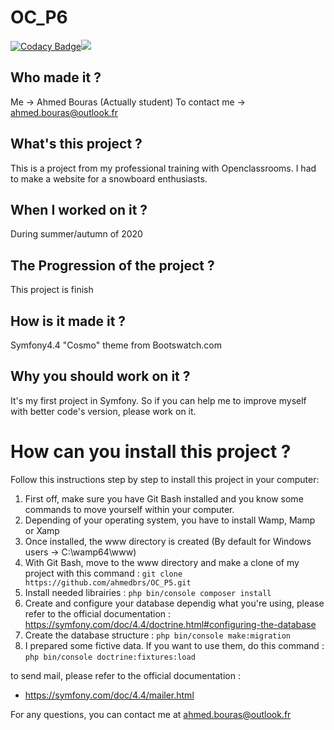 # OC_P6

[![Codacy Badge](https://app.codacy.com/project/badge/Grade/e7b8e855f0ea4ede9846d69952275502)](https://www.codacy.com/gh/ahmedbrs/OC_P6/dashboard?utm_source=github.com&amp;utm_medium=referral&amp;utm_content=ahmedbrs/OC_P6&amp;utm_campaign=Badge_Grade)<a href="https://codeclimate.com/github/ahmedbrs/OC_P6/maintainability"><img src="https://api.codeclimate.com/v1/badges/b1b407fca0e65aa9f37d/maintainability" /></a>

## Who made it ?

Me -> Ahmed Bouras (Actually student)
To contact me -> ahmed.bouras@outlook.fr

## What's this project ?

This is a project from my professional training with Openclassrooms.
I had to make a website for a snowboard enthusiasts.

## When I worked on it ?

During summer/autumn of 2020

## The Progression of the project ?

This project is finish

## How is it made it ?

Symfony4.4
"Cosmo" theme from Bootswatch.com

## Why you should work on it ?

It's my first project in Symfony.
So if you can help me to improve myself with better code's version, please work on it.

# How can you install this project ?

Follow this instructions step by step to install this project in your computer:
1. First off, make sure you have Git Bash installed and you know some commands to move yourself within your computer.
2. Depending of your operating system, you have to install Wamp, Mamp or Xamp
3. Once installed, the www directory is created
(By default for Windows users -> C:\wamp64\www)
4. With Git Bash, move to the www directory and make a clone of my project with this command : `git clone https://github.com/ahmedbrs/OC_P5.git`
5. Install needed librairies : `php bin/console composer install`
6. Create and configure your database dependig what you're using, please refer to the official documentation : https://symfony.com/doc/4.4/doctrine.html#configuring-the-database
7. Create the database structure : `php bin/console make:migration`
8. I prepared some fictive data. If you want to use them, do this command : 
`php bin/console doctrine:fixtures:load`

to send mail, please refer to the official documentation :
- https://symfony.com/doc/4.4/mailer.html

For any questions, you can contact me at ahmed.bouras@outlook.fr